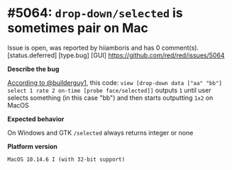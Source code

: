 
#5064: `drop-down/selected` is sometimes pair on Mac
================================================================================
Issue is open, was reported by hiiamboris and has 0 comment(s).
[status.deferred] [type.bug] [GUI]
<https://github.com/red/red/issues/5064>

**Describe the bug**

[According to @builderguy1](https://gitter.im/red/help?at=62042b076e4c1e1c8457b2b2), this code:
`view [drop-down data ["aa" "bb"] select 1 rate 2 on-time [probe face/selected]]`
outputs `1` until user selects something (in this case "bb") and then starts outputting `1x2` on MacOS

**Expected behavior**

On Windows and GTK `/selected` always returns integer or none

**Platform version**
```
MacOS 10.14.6 I (with 32-bit support)
```



